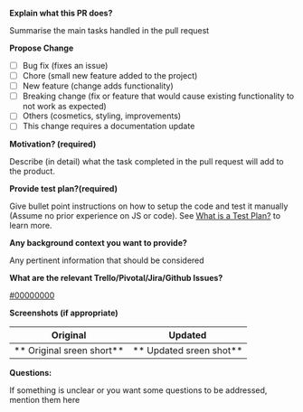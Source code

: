  **Explain what this PR does?**

Summarise the main tasks handled in the pull request

**Propose Change**

- [ ] Bug fix (fixes an issue)
- [ ] Chore (small new feature added to the project)
- [ ] New feature (change adds functionality)
- [ ] Breaking change (fix or feature that would cause existing functionality to not work as expected)
- [ ] Others (cosmetics, styling, improvements)
- [ ] This change requires a documentation update

**Motivation? (required)**

Describe (in detail) what the task completed in the pull request will add to the product.

**Provide test plan?(required)**

Give bullet point instructions on how to setup the code and test it manually (Assume no prior experience on JS or code). See [What is a Test Plan?][1] to learn more.

**Any background context you want to provide?**

Any pertinent information that should be considered

**What are the relevant Trello/Pivotal/Jira/Github Issues?**

[#00000000](https://www.pivotaltracker.com/story/show/00000000)

**Screenshots (if appropriate)**

Original                   |     Updated
:--------------------------:|:-------------------------------:
** Original sreen short**   |** Updated sreen shot**

**Questions:**

If something is unclear or you want some questions to be addressed, mention them here

[1]: https://medium.com/@martinkonicek/what-is-a-test-plan-8bfc840ec171#.y9lcuqqi9
